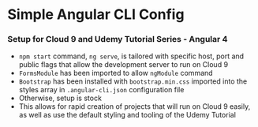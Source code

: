 # Simple Angular CLI Config
### Setup for Cloud 9 and Udemy Tutorial Series - Angular 4
- `npm start` command, `ng serve`,  is tailored with specific host, port and 
public flags that allow the development server to run on Cloud 9
- `FormsModule` has been imported to allow `ngModule` command 
- `Bootstrap` has been installed with `bootstrap.min.css` imported into the 
styles array in `.angular-cli.json` configuration file
- Otherwise, setup is stock
- This allows for rapid creation of projects that will run on Cloud 9 easily, 
as well as use the default styling and tooling of the Udemy Tutorial 

